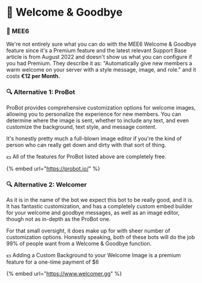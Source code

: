 # 👑 Welcome & Goodbye

### 👑 MEE6

We're not entirely sure what you can do with the MEE6 Welcome & Goodbye feature since it's a Premium feature and the latest relevant Support Base article is from August 2022 and doesn't show us what you can configure if you had Premium. They describe it as: "Automatically give new members a warm welcome on your server with a style message, image, and role." and it costs **€12 per Month.**

### 🔍 Alternative 1: ProBot

ProBot provides comprehensive customization options for welcome images, allowing you to personalize the experience for new members. You can determine where the image is sent, whether to include any text, and even customize the background, text style, and message content.&#x20;

It's honestly pretty much a full-blown image editor if you're the kind of person who can really get down and dirty with that sort of thing.&#x20;

💵 All of the features for ProBot listed above are completely free.

{% embed url="https://probot.io/" %}

### 🔍 Alternative 2: Welcomer

As it is in the name of the bot we expect this bot to be really good, and it is. It has fantastic customization, and has a completely custom embed builder for your welcome and goodbye messages, as well as an image editor, though not as in-depth as the ProBot one.

For that small oversight, it does make up for with sheer number of customization options. Honestly speaking, both of these bots will do the job 99% of people want from a Welcome & Goodbye function.

💵 Adding a Custom Background to your Welcome Image is a premium feature for a one-time payment of $6

{% embed url="https://www.welcomer.gg" %}
